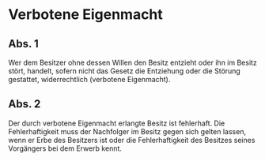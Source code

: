 # Verbotene Eigenmacht



## Abs. 1

 Wer dem Besitzer ohne dessen Willen den Besitz entzieht oder ihn im Besitz stört, handelt, sofern nicht das Gesetz die Entziehung oder die Störung gestattet, widerrechtlich (verbotene Eigenmacht).

## Abs. 2

 Der durch verbotene Eigenmacht erlangte Besitz ist fehlerhaft. Die Fehlerhaftigkeit muss der Nachfolger im Besitz gegen sich gelten lassen, wenn er Erbe des Besitzers ist oder die Fehlerhaftigkeit des Besitzes seines Vorgängers bei dem Erwerb kennt. 

